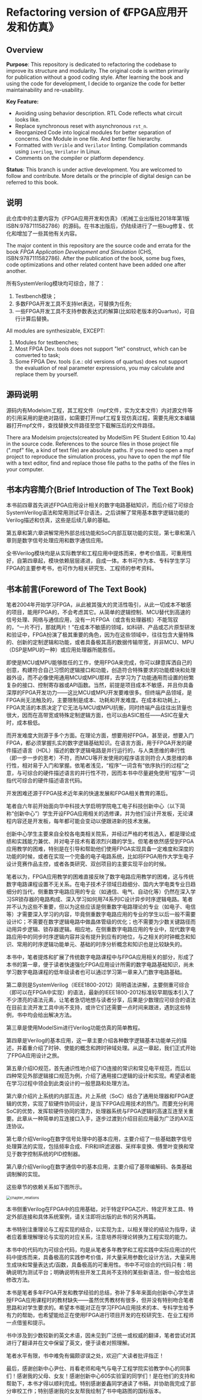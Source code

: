 # Refactoring version of 《FPGA应用开发和仿真》

## Overview

**Purpose**:
This repository is dedicated to refactoring the codebase to improve its structure and modularity.
The original code is written primarily for publication without a good coding style.
After learning the book and using the code for development, I decide to organize the code for better maintainability and re-usability.

**Key Feature:**
- Avoiding using behavior description. RTL Code reflects what circuit looks like.
- Replace synchronous reset with asynchronous `rst_n`.
- Reorganized Code into logical modules for better separation of concerns. One Module in one file. And better file hierarchy.
- Formatted with `Verible` and `Verilator` linting. Compilation commands using `iverilog`, `Verilator` in Linux.
- Comments on the compiler or platform dependency.

**Status**:
This branch is under active development. You are welcomed to follow and contribute.
More details or the principle of digital design can be referred to this book.


## 说明

此仓库中的主要内容为《FPGA应用开发和仿真》（机械工业出版社2018年第1版 ISBN:9787111582786）的源码。在书本出版后，仍陆续进行了一些bug修复、优化和增加了一些其他有关内容。

The major content in this repository are the source code and errata for the book *FPGA Application Development and Simulation* (CHS, ISBN:9787111582786). After the publication of the book, some bug fixes, code optimizations and other related content have been added one after another.

所有SystemVerilog模块均可综合，除了：

1. Testbench模块；
2. 多数FPGA开发工具不支持let表达，可替换为任务;
3. 一些FPGA开发工具不支持参数表达式的解算(比如较老版本的Quartus)，可自行计算后替换。

All modules are synthesizable, EXCEPT:

1. Modules for testbenches;
2. Most FPGA Dev. tools does not support "let" construct, which can be converted to task;
3. Some FPGA Dev. tools (i.e.: old versions of quartus) does not support the evaluation of real parameter expressions, you may calculate and replace them by yourself.

## 源码说明

源码内有Modelsim工程，其工程文件（mpf文件，实为文本文件）内对源文件等的引用采用的是绝对路径，如需要打开mpf工程复现仿真过程，需要先用文本编辑器打开mpf文件，查找替换文件路径至您下载解压后的文件路径。

There ara Modelsim projects(created by ModelSim PE Student Edition 10.4a) in the source code. References to the source files in those project file (".mpf" file, a kind of text file) are absolute paths.
If you need to open a mpf project to reproduce the simulation process, you have to open the mpf file with a text editor, find and replace those file paths to the paths of the files in your computer.

## 书本内容简介(Brief Introduction of The Text Book)

本书前四章首先讲述FPGA应用设计相关的数字电路基础知识，而后介绍了可综合SystemVerilog语法和常用测试平台语法，之后讲解了常用基本数字逻辑功能的Verilog描述和仿真，这些是后续几章的基础。

第五章和第六章讲解常用外部总线功能和SoC内部互联功能的实现，第七章和第八章则是数字信号处理应用和数字通信应用。

全书Verilog模块均是从实际教学和工程应用中提炼而来，参考价值高，可重用性好，自第四章起，模块依赖层层递进，自成一体。本书可作为本、专科学生学习FPGA的主要参考书，也可作为相关研究生、工程师的参考资料。

## 书本前言(Foreword of The Text Book)

笔者2004年开始学习FPGA，从此被其强大的灵活性吸引，从此一切成本不敏感的项目，能用FPGA的，不会考虑其它。从简单的逻辑控制、MCU替代到高速的信号处理、网络与通信应用，没有一片FPGA（或含有处理器核）不能驾驭的，“一片不行，那就两片！”在成本不敏感的领域，如科研、产品或芯片原型研发和验证中，FPGA扮演了极其重要的角色，因为在这些领域中，往往包含大量特殊的、创新的定制逻辑和功能，或者具备极其高的数据传输带宽，并非MCU、MPU（DSP是MPU的一种）或应用处理器所能胜任。

即使是MCU或MPU能够胜任的工作，使用FPGA来完成，你可以肆意挥洒自己的创意，构建符合自己习惯的逻辑接口和功能，创造符合特殊要求的功能模块和处理器外设，而不必像使用通用MCU或MPU那样，去学习为了功能通用而设置的纷繁复杂的接口、控制寄存器或API函数。当然，前提是项目成本不敏感，并且你具备深厚的FPGA开发功力——这比MCU或MPU开发要难很多。但终端产品领域，是FPGA尚无法触及的，主要限制是成本、功耗和开发难度。在成本和功耗上，FPGA灵活的本质决定了它无法与MCU或MPU抗衡，同时终端产品往往出货量也很大，因而在高带宽或特殊定制逻辑方面，也可以由ASIC胜任——ASIC在量大时，成本极低。

而开发难度大则源于多个方面。在理论方面，想要用好FPGA，甚至说，想要入门FPGA，都必须掌握扎实的数字逻辑基础知识。在语言方面，用于FPGA开发的硬件描述语言（HDL）描述的数字逻辑电路是并行运行的，与人类思维的串行性（即一步一步的思考）不符，而MCU等开发使用的程序语言则符合人类思维的串行性，相对易于入门和掌握。依笔者浅见，“程序”一词含有“依序执行的过程”之意，与可综合的硬件描述语言的并行性不符，因而本书中尽量避免使用“程序”一词指代可综合的硬件描述语言代码。

开发困难还源于FPGA技术近年来的快速发展和FPGA相关教育的滞后。

笔者自六年前开始面向华中科技大学启明学院电工电子科技创新中心（以下简称“创新中心”）学生开设FPGA应用相关的选修课，并为他们设计开发板，无论课程内容还是开发板，每年都可能会变动以便跟进新的技术发展。

创新中心学生主要来自全校各电类相关院系，并经过严格的考核选入，都是理论成绩和实践能力兼优、并对电子技术有着浓烈兴趣的学生。但笔者依然感受到FPGA应用教学的困难，特别是在引导和帮助他们使用FPGA实现具备一定难度和深度的功能的时候，或者在实现一个完备的电子电路系统，比如将FPGA用作大学生电子设计竞赛作品主控，或者各类研究、双创项目的主要实现平台的时候。

笔者以为，FPGA应用教学的困难直接反映了数字电路应用教学的困难，这与传统数字电路课程设置不无关系。在电子技术子领域日趋细分、国内大学电类专业日趋细分的当代，侧重数字电路应用的专业（如通信、电气、自动化等）仍然在深入学习SR锁存器的电路构成、深入学习如何用74系列IC设计异步时序逻辑电路。笔者并不认为这些不重要，但以为这些应该是侧重数字电路理论的专业（如电子、电信等）才需要深入学习的内容，毕竟侧重数字电路应用的专业的学生以后一般不需要设计IC；不需要在数字逻辑电路中做晶体管级的优化；也不需要为少数关键路径而动用异步逻辑、锁存器逻辑。相应地，在侧重数字电路应用的专业中，现代数字电路应用中的同步时序逻辑内容并没有提升到应有的地位，与之相关的时钟概念和知识、常用的时序逻辑功能单元、基础的时序分析概念和知识也是比较缺失的。

本书中，笔者提炼和扩展了传统数字电路课程中与FPGA应用相关的部分，形成了本书的第一章，便于读者快速强化FPGA应用设计所需的数字电路基础知识，尚未学习数字电路课程的低年级读者也可以通过学习第一章来入门数字电路基础。

第二章则是SystemVerilog（IEEE1800-2012）简明语法讲解，主要侧重可综合（即可以在FPGA中实现）的语法，最新的IEEE1800-2012标准较早期版本引入了不少漂亮的语法元素，让笔者急切地想与读者分享，后果是少数理应可综合的语法在目前主流开发工具中尚不支持，或许它们还需要一点时间来跟进，遇到这些特例，书中均会给出解决方法。

第三章是使用ModelSim进行Verilog功能仿真的简单教程。

第四章是Verilog的基本应用，这一章主要介绍各种数字逻辑基本功能单元的描述，并着重介绍了时钟、使能的概念和跨时钟域处理。从这一章起，我们正式开始了FPGA应用设计之旅。

第五章介绍IO规范，首先通识性地介绍了IO连接的常识和常见电平规范，而后以四种常见外部逻辑接口规范为例，介绍了通用接口逻辑的设计和实现。希望读者能在学习过程中领会到此类设计的一般思路和处理方法。

第六章介绍片上系统的内部互连。片上系统（SoC）结合了通用处理器和FPGA逻辑的优势，实现了软硬件协同设计，是当下FPGA应用技术的热门。而要充分利用SoC的优势，发挥软硬件协同的潜力，处理器系统与FPGA逻辑的高速互连至关重要。此章从一种简单的互连接口入手，逐步过渡到介绍目前应用最为广泛的AXI互连协议。

第七章介绍Verilog在数字信号处理中的基本应用，主要介绍了一些基础数字信号处理算法的实现，包括频率合成、FIR和IIR滤波器、采样率变换、傅里叶变换和常见于数字控制系统的PID控制器。

第八章介绍Verilog在数字通信中的基本应用，主要介绍了基带编解码、各类基础调制解的实现。

这些章节的依赖关系如下图所示。

<img src="foreword.png" alt="chapter_relations" style="zoom:67%;" />

本书侧重Verilog在FPGA中的应用基础，对于特定FPGA芯片、特定开发工具、特定外部连接和具体系统案例，请关注即将出版的此书的另外两篇。

本书特别注重理论与工程实现的结合，以实现为主，以相关理论的结论为指导，读者应着重理解理论与实现的对应关系，注意培养将理论转换为工程实现的能力。

本书中的代码均为可综合代码，均是从笔者多年教学和工程实践中实际应用过的代码中提炼而来，具备极高的实践参考价值，并大量采用参数化设计方法，大量采用生成块和常量表达式/函数，具备极高的可重用性。书中不可综合的代码只有：明确说明为测试平台；明确说明有些开发工具尚不支持的某些新语法，但一般会给出修改方法。

本书是笔者多年FPGA开发和教学经验的总结，弥补了多年来面向创新中心学生讲授FPGA应用课程时的教材缺失——虽然优秀教材有很多，但并没有特别吻合笔者思路和对学生要求的。希望本书能对正在学习FPGA应用技术的本、专科学生给予有力的帮助，也希望能给正在使用FPGA进行项目开发的在校研究生、在业工程师一点借鉴和提示。

书中涉及到少数较新的英文术语，因未见到广泛统一或权威的翻译，笔者尝试对其进行了翻译并在文中保留了英文，便于读者对照理解。

笔者水平有限，书中难免有偏颇谬误之处，欢迎广大读者批评指正！

最后，感谢创新中心尹仕、肖看老师和电气与电子工程学院实验教学中心的同事们！感谢我的父母、女友！感谢创新中心605实验室的同学们！是在他们的支持和帮助下，本书才得以顺利完成。特别感谢姜鑫同学通读了书稿，并协助我完成了部分审校工作；特别感谢我的女友帮我绘制了书中电路图的国标版本。

